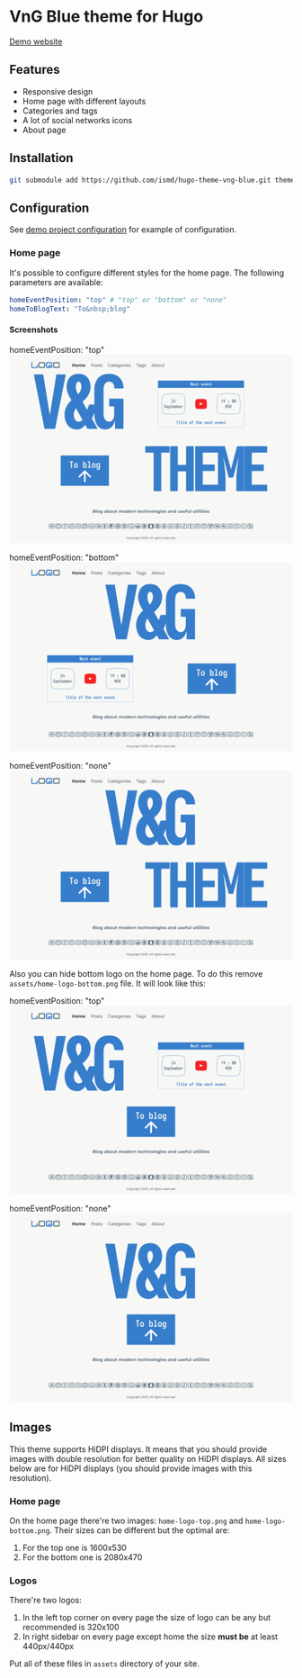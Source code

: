 # VnG Blue theme for Hugo

[Demo website](https://ismd.github.io/demo-hugo-theme-vng-blue/)

## Features

- Responsive design
- Home page with different layouts
- Categories and tags
- A lot of social networks icons
- About page

## Installation

```bash
git submodule add https://github.com/ismd/hugo-theme-vng-blue.git themes/vng-blue
```

## Configuration

See [demo project configuration](https://github.com/ismd/demo-hugo-theme-vng-blue) for example of configuration.

### Home page

It's possible to configure different styles for the home page. The following parameters are available:

```yaml
homeEventPosition: "top" # "top" or "bottom" or "none"
homeToBlogText: "To&nbsp;blog"
```

#### Screenshots

homeEventPosition: "top"
![Home page with event on top](https://github.com/ismd/hugo-theme-vng-blue/raw/main/images/screenshot.png)

homeEventPosition: "bottom"
![Home page with event on bottom](https://github.com/ismd/hugo-theme-vng-blue/raw/main/images/home-event-bottom.png)

homeEventPosition: "none"
![Home page without event](https://github.com/ismd/hugo-theme-vng-blue/raw/main/images/home-no-event.png)

Also you can hide bottom logo on the home page. To do this remove `assets/home-logo-bottom.png` file. It will look like this:

homeEventPosition: "top"
![Home page without bottom logo](https://github.com/ismd/hugo-theme-vng-blue/raw/main/images/home-no-bottom-logo.png)

homeEventPosition: "none"
![Home page without bottom logo and event](https://github.com/ismd/hugo-theme-vng-blue/raw/main/images/home-no-event-and-bottom-logo.png)

## Images

This theme supports HiDPI displays. It means that you should provide images with double resolution for better quality on HiDPI displays. All sizes below are for HiDPI displays (you should provide images with this resolution).

### Home page

On the home page there're two images: `home-logo-top.png` and `home-logo-bottom.png`. Their sizes can be different but the optimal are:

1. For the top one is 1600x530
2. For the bottom one is 2080x470

### Logos

There're two logos:

1. In the left top corner on every page the size of logo can be any but recommended is 320x100
2. In right sidebar on every page except home the size **must be** at least 440px/440px

Put all of these files in `assets` directory of your site.
